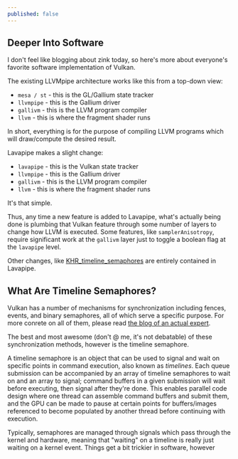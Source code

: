 ```yaml
---
published: false
---
```

## Deeper Into Software

I don't feel like blogging about zink today, so here's more about everyone's favorite software implementation of Vulkan.

The existing LLVMpipe architecture works like this from a top-down view:
* `mesa / st` - this is the GL/Gallium state tracker
* `llvmpipe` - this is the Gallium driver
* `gallivm` - this is the LLVM program compiler
* `llvm` - this is where the fragment shader runs

In short, everything is for the purpose of compiling LLVM programs which will draw/compute the desired result.

Lavapipe makes a slight change:
* `lavapipe` - this is the Vulkan state tracker
* `llvmpipe` - this is the Gallium driver
* `gallivm` - this is the LLVM program compiler
* `llvm` - this is where the fragment shader runs

It's that simple.

Thus, any time a new feature is added to Lavapipe, what's actually being done is plumbing that Vulkan feature through some number of layers to change how LLVM is executed. Some features, like `samplerAnisotropy`, require significant work at the `gallivm` layer just to toggle a boolean flag at the `lavapipe` level.

Other changes, like [KHR_timeline_semaphores](https://www.khronos.org/registry/vulkan/specs/1.2-extensions/man/html/VK_KHR_timeline_semaphore.html) are entirely contained in Lavapipe.

## What Are Timeline Semaphores?
Vulkan has a number of mechanisms for synchronization including fences, events, and binary semaphores, all of which serve a specific purpose. For more conrete on all of them, please read [the blog of an actual expert](https://themaister.net/blog/2019/08/14/yet-another-blog-explaining-vulkan-synchronization/).

The best and most awesome (don't @ me, it's not debatable) of these synchronization methods, however is the timeline semaphore.

A timeline semaphore is an object that can be used to signal and wait on specific points in command execution, also known as *timelines*. Each queue submission can be accompanied by an array of timeline semaphores to wait on and an array to signal; command buffers in a given submission will wait before executing, then signal after they're done. This enables parallel code design where one thread can assemble command buffers and submit them, and the GPU can be made to pause at certain points for buffers/images referenced to become populated by another thread before continuing with execution.

Typically, semaphores are managed through signals which pass through the kernel and hardware, meaning that "waiting" on a timeline is really just waiting on a kernel event. Things get a bit trickier in software, however 